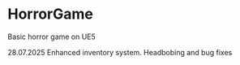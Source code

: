 # HorrorGame
Basic horror game on UE5

28.07.2025 Enhanced inventory system. Headbobing and bug fixes